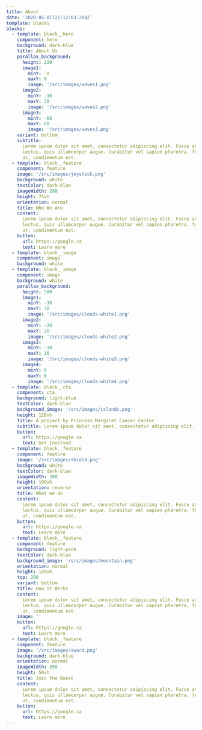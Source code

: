 ```yaml
---
title: About
date: '2020-05-01T22:12:03.284Z'
template: blocks
blocks:
  - template: block__hero
    component: hero
    background: dark-blue
    title: About Us
    parallax_background:
      height: 220
      image1:
        minY: -0
        maxY: 0
        image: '/src/images/waves1.png'
      image2:
        minY: -30
        maxY: 30
        image: '/src/images/waves2.png'
      image3:
        minY: -60
        maxY: 60
        image: '/src/images/waves3.png'
    variant: bottom
    subtitle:
      Lorem ipsum dolor sit amet, consectetur adipiscing elit. Fusce at vehicula
      lectus, quis ullamcorper augue. Curabitur vel sapien pharetra, fermentum elit
      ut, condimentum est.
  - template: block__feature
    component: feature
    image: '/src/images/joystick.png'
    background: white
    textColor: dark-blue
    imageWidth: 280
    height: 75vh
    orientation: normal
    title: Who We Are
    content:
      Lorem ipsum dolor sit amet, consectetur adipiscing elit. Fusce at vehicula
      lectus, quis ullamcorper augue. Curabitur vel sapien pharetra, fermentum elit
      ut, condimentum est.
    button:
      url: https://google.ca
      text: Learn more
  - template: block__image
    component: image
    background: white
  - template: block__image
    component: image
    background: white
    parallax_background:
      height: 500
      image1:
        minY: -30
        maxY: 30
        image: '/src/images/clouds-white1.png'
      image2:
        minY: -20
        maxY: 20
        image: '/src/images/clouds-white2.png'
      image3:
        minY: -10
        maxY: 10
        image: '/src/images/clouds-white3.png'
      image4:
        minY: 0
        maxY: 0
        image: '/src/images/clouds-white4.png'
  - template: block__cta
    component: cta
    background: light-blue
    textColor: dark-blue
    background_image: '/src/images/islands.png'
    height: 120vh
    title: A project by Princess Margaret Cancer Center
    subtitle: Lorem ipsum dolor sit amet, consectetur adipiscing elit. Fusce at vehicula lectus, quis ullamcorper augue. Curabitur vel sapien pharetra, fermentum elit ut, condimentum est.
    button:
      url: https://google.ca
      text: Get Involved
  - template: block__feature
    component: feature
    image: '/src/images/shield.png'
    background: white
    textColor: dark-blue
    imageWidth: 380
    height: 100vh
    orientation: reverse
    title: What we do
    content:
      Lorem ipsum dolor sit amet, consectetur adipiscing elit. Fusce at vehicula
      lectus, quis ullamcorper augue. Curabitur vel sapien pharetra, fermentum elit
      ut, condimentum est.
    button:
      url: https://google.ca
      text: Learn more
  - template: block__feature
    component: feature
    background: light-pink
    textColor: dark-blue
    background_image: '/src/images/mountain.png'
    orientation: normal
    height: 120vh
    top: 200
    variant: bottom
    title: How it Works
    content:
      Lorem ipsum dolor sit amet, consectetur adipiscing elit. Fusce at vehicula
      lectus, quis ullamcorper augue. Curabitur vel sapien pharetra, fermentum elit
      ut, condimentum est.
    image: ''
    button:
      url: https://google.ca
      text: Learn more
  - template: block__feature
    component: feature
    image: '/src/images/sword.png'
    background: dark-blue
    orientation: normal
    imageWidth: 350
    height: 50vh
    title: Join the Quest
    content:
      Lorem ipsum dolor sit amet, consectetur adipiscing elit. Fusce at vehicula
      lectus, quis ullamcorper augue. Curabitur vel sapien pharetra, fermentum elit
      ut, condimentum est.
    button:
      url: https://google.ca
      text: Learn more
---
```

